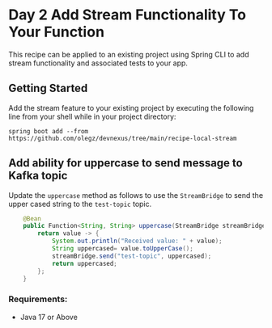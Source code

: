# Day 2 Add Stream Functionality To Your Function

This recipe can be applied to an existing project using Spring CLI to add stream functionality and associated tests to your app.

## Getting Started
Add the stream feature to your existing project by executing the following line from your shell while in your project directory:
```shell
spring boot add --from  https://github.com/olegz/devnexus/tree/main/recipe-local-stream
```

## Add ability for uppercase to send message to Kafka topic 
Update the `uppercase` method as follows to use the `StreamBridge` to send the upper cased string to the `test-topic` topic.  
```java
	@Bean
	public Function<String, String> uppercase(StreamBridge streamBridge) {
		return value -> {
			System.out.println("Received value: " + value);
			String uppercased= value.toUpperCase();
			streamBridge.send("test-topic", uppercased);
			return uppercased;
		};
	}
```

### Requirements:

* Java 17 or Above
